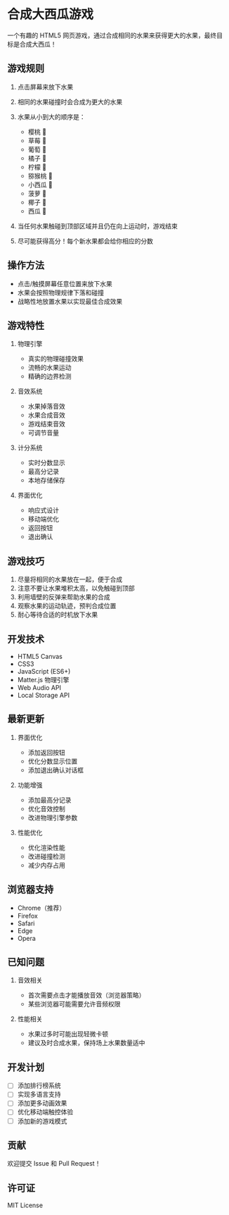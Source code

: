 # 合成大西瓜游戏

一个有趣的 HTML5 网页游戏，通过合成相同的水果来获得更大的水果，最终目标是合成大西瓜！

## 游戏规则

1. 点击屏幕来放下水果
2. 相同的水果碰撞时会合成为更大的水果
3. 水果从小到大的顺序是：
   - 樱桃 🍒
   - 草莓 🍓
   - 葡萄 🍇
   - 橘子 🍊
   - 柠檬 🍋
   - 猕猴桃 🥝
   - 小西瓜 🍈
   - 菠萝 🍍
   - 椰子 🥥
   - 西瓜 🍉

4. 当任何水果触碰到顶部区域并且仍在向上运动时，游戏结束
5. 尽可能获得高分！每个新水果都会给你相应的分数

## 操作方法

- 点击/触摸屏幕任意位置来放下水果
- 水果会按照物理规律下落和碰撞
- 战略性地放置水果以实现最佳合成效果

## 游戏特性

1. 物理引擎
   - 真实的物理碰撞效果
   - 流畅的水果运动
   - 精确的边界检测

2. 音效系统
   - 水果掉落音效
   - 水果合成音效
   - 游戏结束音效
   - 可调节音量

3. 计分系统
   - 实时分数显示
   - 最高分记录
   - 本地存储保存

4. 界面优化
   - 响应式设计
   - 移动端优化
   - 返回按钮
   - 退出确认

## 游戏技巧

1. 尽量将相同的水果放在一起，便于合成
2. 注意不要让水果堆积太高，以免触碰到顶部
3. 利用墙壁的反弹来帮助水果的合成
4. 观察水果的运动轨迹，预判合成位置
5. 耐心等待合适的时机放下水果

## 开发技术

- HTML5 Canvas
- CSS3
- JavaScript (ES6+)
- Matter.js 物理引擎
- Web Audio API
- Local Storage API

## 最新更新

1. 界面优化
   - 添加返回按钮
   - 优化分数显示位置
   - 添加退出确认对话框

2. 功能增强
   - 添加最高分记录
   - 优化音效控制
   - 改进物理引擎参数

3. 性能优化
   - 优化渲染性能
   - 改进碰撞检测
   - 减少内存占用

## 浏览器支持

- Chrome（推荐）
- Firefox
- Safari
- Edge
- Opera

## 已知问题

1. 音效相关
   - 首次需要点击才能播放音效（浏览器策略）
   - 某些浏览器可能需要允许音频权限

2. 性能相关
   - 水果过多时可能出现轻微卡顿
   - 建议及时合成水果，保持场上水果数量适中

## 开发计划

- [ ] 添加排行榜系统
- [ ] 实现多语言支持
- [ ] 添加更多动画效果
- [ ] 优化移动端触控体验
- [ ] 添加新的游戏模式

## 贡献

欢迎提交 Issue 和 Pull Request！

## 许可证

MIT License
